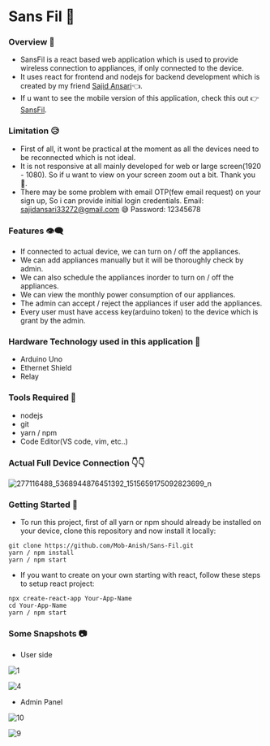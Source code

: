 # Sans Fil 📲

### Overview 📑

- SansFil is a react based web application which is used to provide wireless connection to appliances, if only connected to the device.
- It uses react for frontend and nodejs for backend development which is created by my friend [Sajid Ansari](https://github.com/SajidAnTechie)👈.
- If u want to see the mobile version of this application, check this out 👉[SansFil](https://github.com/SajidAnTechie/IOT_Controller).

### Limitation 😥

- First of all, it wont be practical at the moment as all the devices need to be reconnected which is not ideal.
- It is not responsive at all mainly developed for web or large screen(1920 - 1080). So if u want to view on your screen zoom out a bit. Thank you 🙏.
- There may be some problem with email OTP(few email request) on your sign up, So i can provide initial login credentials.
  Email: sajidansari33272@gmail.com 😅
  Password: 12345678

### Features 👁️‍🗨️

- If connected to actual device, we can turn on / off the appliances.
- We can add appliances manually but it will be thoroughly check by admin.
- We can also schedule the appliances inorder to turn on / off the appliances.
- We can view the monthly power consumption of our appliances.
- The admin can accept / reject the appliances if user add the appliances.
- Every user must have access key(arduino token) to the device which is grant by the admin.

### Hardware Technology used in this application 🧰

- Arduino Uno
- Ethernet Shield
- Relay

### Tools Required 🔑

- nodejs
- git
- yarn / npm
- Code Editor(VS code, vim, etc..)

### Actual Full Device Connection 👇👇

![277116488_5368944876451392_1515659175092823699_n](https://user-images.githubusercontent.com/75711381/170417738-2f154832-51ff-4bd3-b10c-ac8d20fdc729.jpg)

### Getting Started 🚩

- To run this project, first of all yarn or npm should already be installed on your device, clone this repository and now install it locally:

```
git clone https://github.com/Mob-Anish/Sans-Fil.git
yarn / npm install
yarn / npm start
```

- If you want to create on your own starting with react, follow these steps to setup react project:

```
npx create-react-app Your-App-Name
cd Your-App-Name
yarn / npm start
```

### Some Snapshots 📷

- User side

![1](https://user-images.githubusercontent.com/75711381/170854815-df62f2fe-30df-4612-b7b3-59a08b0ed7d8.PNG)

![4](https://user-images.githubusercontent.com/75711381/170854833-651ff5ad-4249-4be5-92aa-921d13c60d97.PNG)

- Admin Panel

![10](https://user-images.githubusercontent.com/75711381/170854852-74f5c46a-033a-4abd-8a17-9b73bd582703.PNG)

![9](https://user-images.githubusercontent.com/75711381/170854869-7f7bc9c0-1d40-4187-9ef1-f13533fda97e.PNG)
